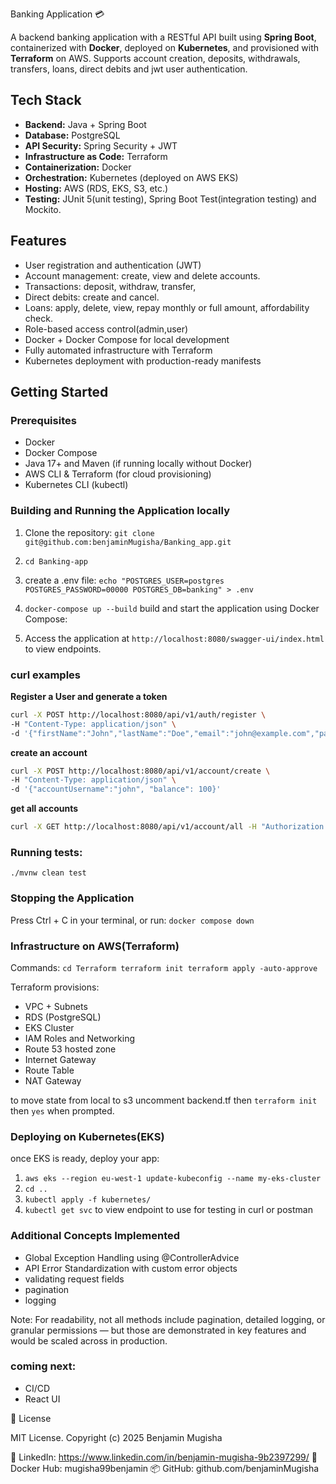 Banking Application 💳

A backend banking application with a RESTful API built using **Spring Boot**, containerized with **Docker**, deployed on **Kubernetes**, and provisioned with **Terraform** on AWS. 
Supports account creation, deposits, withdrawals, transfers, loans, direct debits and jwt user authentication. 

## Tech Stack

- **Backend:** Java + Spring Boot
- **Database:** PostgreSQL
- **API Security:** Spring Security + JWT
- **Infrastructure as Code:** Terraform
- **Containerization:** Docker
- **Orchestration:** Kubernetes (deployed on AWS EKS)
- **Hosting:** AWS (RDS, EKS, S3, etc.)
- **Testing:** JUnit 5(unit testing), Spring Boot Test(integration testing) and Mockito. 

## Features

- User registration and authentication (JWT)
- Account management: create, view and delete accounts. 
- Transactions: deposit, withdraw, transfer, 
- Direct debits: create and cancel.
- Loans: apply, delete, view, repay monthly or full amount, affordability check.
- Role-based access control(admin,user)
- Docker + Docker Compose for local development
- Fully automated infrastructure with Terraform
- Kubernetes deployment with production-ready manifests


## Getting Started

### Prerequisites
- Docker
- Docker Compose 
- Java 17+ and Maven (if running locally without Docker)
- AWS CLI & Terraform (for cloud provisioning) 
- Kubernetes CLI (kubectl)

### Building and Running the Application locally

1. Clone the repository:
   ` git clone git@github.com:benjaminMugisha/Banking_app.git `

2. ` cd Banking-app `

3. create a .env file:
   ` echo "POSTGRES_USER=postgres 
   POSTGRES_PASSWORD=00000
   POSTGRES_DB=banking" > .env `

4.  ` docker-compose up --build ` build and start the application using Docker Compose:

5. Access the application at ` http://localhost:8080/swagger-ui/index.html ` to view endpoints.

###  **curl examples**

**Register a User and generate a token**
```bash
curl -X POST http://localhost:8080/api/v1/auth/register \
-H "Content-Type: application/json" \
-d '{"firstName":"John","lastName":"Doe","email":"john@example.com","password":"password123"}'
```

**create an account**
```bash
curl -X POST http://localhost:8080/api/v1/account/create \
-H "Content-Type: application/json" \
-d '{"accountUsername":"john", "balance": 100}'
```

**get all accounts**
```bash
curl -X GET http://localhost:8080/api/v1/account/all -H "Authorization: Bearer <JWT_TOKEN>" 
```

### Running tests:
` ./mvnw clean test `

### Stopping the Application

Press Ctrl + C in your terminal, or run: ` docker compose down `


### Infrastructure on AWS(Terraform)

Commands:
  ` cd Terraform
   terraform init
   terraform apply -auto-approve `

Terraform provisions:
- VPC + Subnets 
- RDS (PostgreSQL)
- EKS Cluster 
- IAM Roles and Networking 
- Route 53 hosted zone 
- Internet Gateway
- Route Table
- NAT Gateway

to move state from local to s3 uncomment backend.tf then `terraform init` then `yes` when prompted. 


### Deploying on Kubernetes(EKS)

once EKS is ready, deploy your app:

1. `aws eks --region eu-west-1 update-kubeconfig --name my-eks-cluster`
2. `cd ..` 
3. `kubectl apply -f kubernetes/` 
4. `kubectl get svc` to view endpoint to use for testing in curl or postman

### Additional Concepts Implemented

- Global Exception Handling using @ControllerAdvice
- API Error Standardization with custom error objects
- validating request fields
- pagination
- logging

Note: For readability, not all methods include pagination, detailed logging, or granular permissions — but those are demonstrated in key features and would be scaled across in production.


### coming next:
- CI/CD
- React UI

📄 License

MIT License.
Copyright (c) 2025 Benjamin Mugisha

🔗 LinkedIn: https://www.linkedin.com/in/benjamin-mugisha-9b2397299/
🐳 Docker Hub: mugisha99benjamin 
📦 GitHub: github.com/benjaminMugisha
